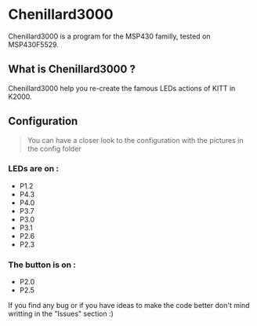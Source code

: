 # Chenillard3000
Chenillard3000 is a program for the MSP430 familly, tested on MSP430F5529.

## What is Chenillard3000 ?
Chenillard3000 help you re-create the famous LEDs actions of KITT in K2000.

## Configuration
> You can have a closer look to the configuration with the pictures in the config folder
### LEDs are on :
- P1.2
- P4.3
- P4.0
- P3.7 
- P3.0 
- P3.1
- P2.6
- P2.3
### The button is on :
- P2.0
- P2.5

If you find any bug or if you have ideas to make the code better don't mind writting in the "Issues" section :)
